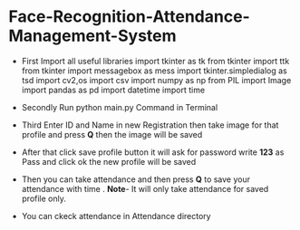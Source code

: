 # Face-Recognition-Attendance-Management-System
* First Import all useful libraries
import tkinter as tk
from tkinter import ttk
from tkinter import messagebox as mess
import tkinter.simpledialog as tsd
import cv2,os
import csv
import numpy as np
from PIL import Image
import pandas as pd
import datetime
import time

* Secondly Run python main.py Command in Terminal

* Third Enter ID and Name in new Registration
then take image for that profile and press **Q** then the image will be saved

* After that click save profile button it will ask for password write **123** as Pass and click ok the new profile will be saved

* Then you can take attendance and then press **Q** to save your attendance with time . **Note**- It will only take attendance for saved profile only.

* You can ckeck attendance in Attendance directory
